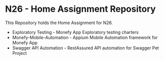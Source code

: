 # N26 - Home Assignment Repository

This Repository holds the Home Assignment for N26.

- Exploratory Testing - Monefy App Exploratory testing charters
- Monefy-Mobile-Automation - Appium Mobile Automation framework for Monefy App
- Swagger API Automation -  RestAssured API automation for Swagger Pet Project
